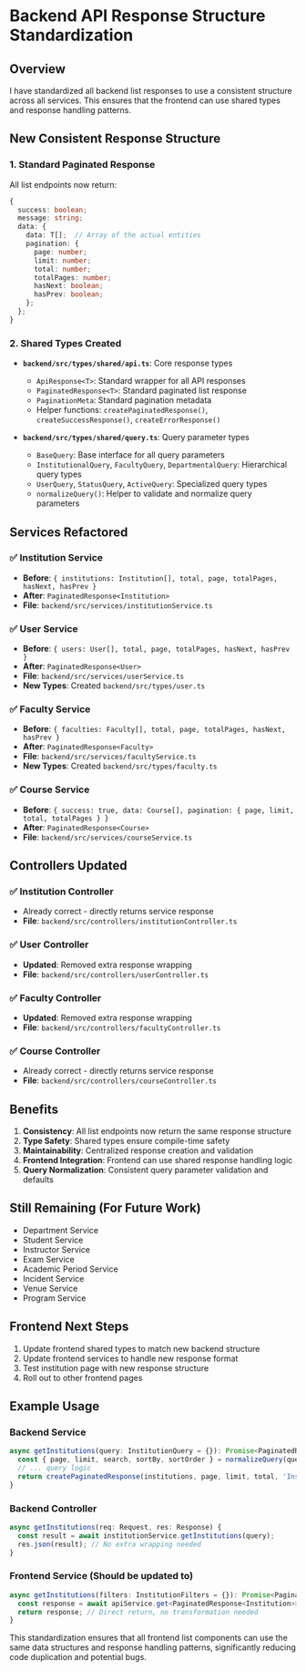 # Backend API Response Structure Standardization

## Overview
I have standardized all backend list responses to use a consistent structure across all services. This ensures that the frontend can use shared types and response handling patterns.

## New Consistent Response Structure

### 1. Standard Paginated Response
All list endpoints now return:
```typescript
{
  success: boolean;
  message: string;
  data: {
    data: T[];  // Array of the actual entities
    pagination: {
      page: number;
      limit: number;
      total: number;
      totalPages: number;
      hasNext: boolean;
      hasPrev: boolean;
    };
  };
}
```

### 2. Shared Types Created
- **`backend/src/types/shared/api.ts`**: Core response types
  - `ApiResponse<T>`: Standard wrapper for all API responses
  - `PaginatedResponse<T>`: Standard paginated list response
  - `PaginationMeta`: Standard pagination metadata
  - Helper functions: `createPaginatedResponse()`, `createSuccessResponse()`, `createErrorResponse()`

- **`backend/src/types/shared/query.ts`**: Query parameter types
  - `BaseQuery`: Base interface for all query parameters
  - `InstitutionalQuery`, `FacultyQuery`, `DepartmentalQuery`: Hierarchical query types
  - `UserQuery`, `StatusQuery`, `ActiveQuery`: Specialized query types
  - `normalizeQuery()`: Helper to validate and normalize query parameters

## Services Refactored

### ✅ Institution Service
- **Before**: `{ institutions: Institution[], total, page, totalPages, hasNext, hasPrev }`
- **After**: `PaginatedResponse<Institution>`
- **File**: `backend/src/services/institutionService.ts`

### ✅ User Service
- **Before**: `{ users: User[], total, page, totalPages, hasNext, hasPrev }`
- **After**: `PaginatedResponse<User>`
- **File**: `backend/src/services/userService.ts`
- **New Types**: Created `backend/src/types/user.ts`

### ✅ Faculty Service
- **Before**: `{ faculties: Faculty[], total, page, totalPages, hasNext, hasPrev }`
- **After**: `PaginatedResponse<Faculty>`
- **File**: `backend/src/services/facultyService.ts`
- **New Types**: Created `backend/src/types/faculty.ts`

### ✅ Course Service
- **Before**: `{ success: true, data: Course[], pagination: { page, limit, total, totalPages } }`
- **After**: `PaginatedResponse<Course>`
- **File**: `backend/src/services/courseService.ts`

## Controllers Updated

### ✅ Institution Controller
- Already correct - directly returns service response
- **File**: `backend/src/controllers/institutionController.ts`

### ✅ User Controller
- **Updated**: Removed extra response wrapping
- **File**: `backend/src/controllers/userController.ts`

### ✅ Faculty Controller
- **Updated**: Removed extra response wrapping
- **File**: `backend/src/controllers/facultyController.ts`

### ✅ Course Controller
- Already correct - directly returns service response
- **File**: `backend/src/controllers/courseController.ts`

## Benefits

1. **Consistency**: All list endpoints now return the same response structure
2. **Type Safety**: Shared types ensure compile-time safety
3. **Maintainability**: Centralized response creation and validation
4. **Frontend Integration**: Frontend can use shared response handling logic
5. **Query Normalization**: Consistent query parameter validation and defaults

## Still Remaining (For Future Work)

- Department Service
- Student Service
- Instructor Service
- Exam Service
- Academic Period Service
- Incident Service
- Venue Service
- Program Service

## Frontend Next Steps

1. Update frontend shared types to match new backend structure
2. Update frontend services to handle new response format
3. Test institution page with new response structure
4. Roll out to other frontend pages

## Example Usage

### Backend Service
```typescript
async getInstitutions(query: InstitutionQuery = {}): Promise<PaginatedResponse<Institution>> {
  const { page, limit, search, sortBy, sortOrder } = normalizeQuery(query);
  // ... query logic
  return createPaginatedResponse(institutions, page, limit, total, 'Institutions retrieved successfully');
}
```

### Backend Controller
```typescript
async getInstitutions(req: Request, res: Response) {
  const result = await institutionService.getInstitutions(query);
  res.json(result); // No extra wrapping needed
}
```

### Frontend Service (Should be updated to)
```typescript
async getInstitutions(filters: InstitutionFilters = {}): Promise<PaginatedResponse<Institution>> {
  const response = await apiService.get<PaginatedResponse<Institution>>(url);
  return response; // Direct return, no transformation needed
}
```

This standardization ensures that all frontend list components can use the same data structures and response handling patterns, significantly reducing code duplication and potential bugs.
